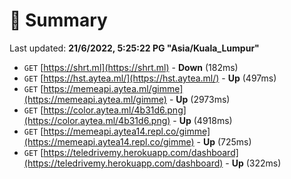 # 📖 Summary
Last updated: **21/6/2022, 5:25:22 PG "Asia/Kuala_Lumpur"**

- `GET` [https://shrt.ml](https://shrt.ml) - **Down** (182ms)
- `GET` [https://hst.aytea.ml/](https://hst.aytea.ml/) - **Up** (497ms)
- `GET` [https://memeapi.aytea.ml/gimme](https://memeapi.aytea.ml/gimme) - **Up** (2973ms)
- `GET` [https://color.aytea.ml/4b31d6.png](https://color.aytea.ml/4b31d6.png) - **Up** (4918ms)
- `GET` [https://memeapi.aytea14.repl.co/gimme](https://memeapi.aytea14.repl.co/gimme) - **Up** (725ms)
- `GET` [https://teledrivemy.herokuapp.com/dashboard](https://teledrivemy.herokuapp.com/dashboard) - **Up** (322ms)
